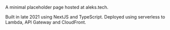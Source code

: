 A minimal placeholder page hosted at aleks.tech.

Built in late 2021 using NextJS and TypeScript. Deployed using serverless to Lambda, API Gateway and CloudFront.
